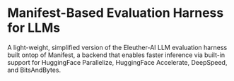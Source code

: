 # Manifest-Based Evaluation Harness for LLMs

A light-weight, simplified version of the Eleuther-AI LLM evaluation harness built ontop of Manifest, a backend that enables faster inference via built-in support for HuggingFace Parallelize, HuggingFace Accelerate, DeepSpeed, and BitsAndBytes.
